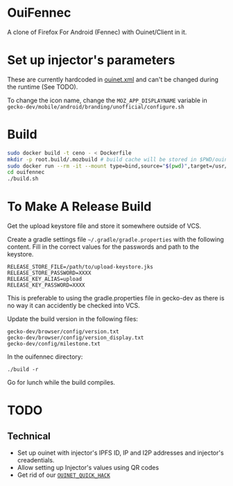 # OuiFennec

A clone of Firefox For Android (Fennec) with Ouinet/Client in it.

# Set up injector's parameters

These are currently hardcoded in [ouinet.xml](https://github.com/equalitie/gecko-dev/blob/ouinet/mobile/android/app/src/main/res/values/ouinet.xml)
and can't be changed during the runtime (See TODO).

To change the icon name, change the `MOZ_APP_DISPLAYNAME` variable in
`gecko-dev/mobile/android/branding/unofficial/configure.sh`

# Build

```sh
sudo docker build -t ceno - < Dockerfile
mkdir -p root.build/.mozbuild # build cache will be stored in $PWD/ouinet.build, $PWD/ouifennec.build, and $PWD/root.build
sudo docker run --rm -it --mount type=bind,source="$(pwd)",target=/usr/local/src/ouifennec --mount type=bind,source="$(pwd)/root.build",target=/root ceno
cd ouifennec
./build.sh
```

# To Make A Release Build

Get the upload keystore file and store it somewhere outside of VCS.

Create a gradle settings file `~/.gradle/gradle.properties` with the following content. Fill in the correct values for the passwords and path to the keystore.
```
RELEASE_STORE_FILE=/path/to/upload-keystore.jks
RELEASE_STORE_PASSWORD=XXXX
RELEASE_KEY_ALIAS=upload
RELEASE_KEY_PASSWORD=XXXX
```
This is preferable to using the gradle.properties file in gecko-dev as there is no way it can accidently be checked into VCS.

Update the build version in the following files:
```
gecko-dev/browser/config/version.txt
gecko-dev/browser/config/version_display.txt
gecko-dev/config/milestone.txt
```

In the ouifennec directory:
```
./build -r
```
Go for lunch while the build compiles.

# TODO

## Technical

* Set up ouinet with injector's IPFS ID, IP and I2P addresses and
  injector's creadentials.
* Allow setting up Injector's values using QR codes
* Get rid of our [`OUINET_QUICK_HACK`](https://github.com/equalitie/gecko-dev/commit/2de7aad32981201d5a75cfbc9c49acf38f21dc0c)
